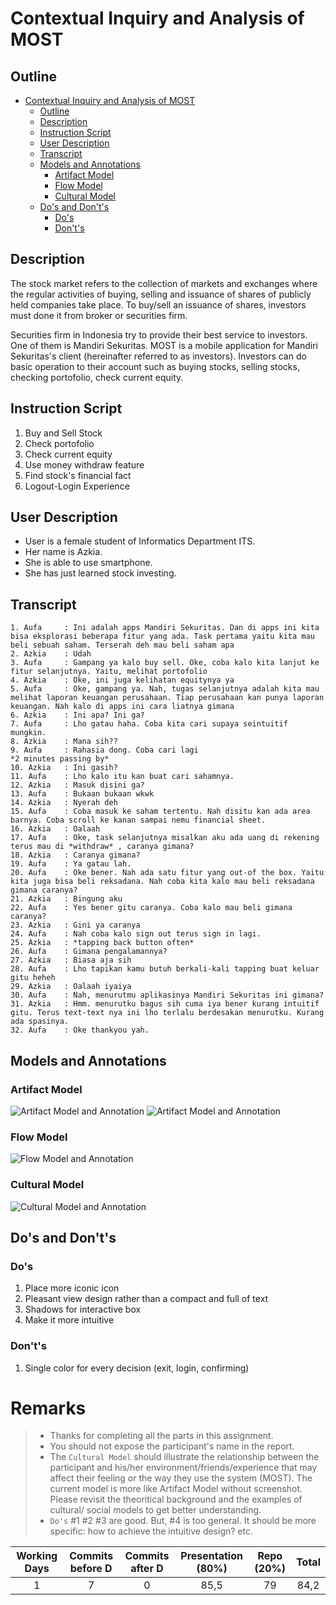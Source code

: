 # Contextual Inquiry and Analysis of MOST

## Outline

- [Contextual Inquiry and Analysis of MOST](#contextual-inquiry-and-analysis-of-most)
  - [Outline](#outline)
  - [Description](#description)
  - [Instruction Script](#instruction-script)
  - [User Description](#user-description)
  - [Transcript](#transcript)
  - [Models and Annotations](#models-and-annotations)
    - [Artifact Model](#artifact-model)
    - [Flow Model](#flow-model)
    - [Cultural Model](#cultural-model)
  - [Do's and Don't's](#dos-and-donts)
    - [Do's](#dos)
    - [Don't's](#donts)


## Description
The stock market refers to the collection of markets and exchanges where the regular activities of buying, selling and issuance of shares of publicly held companies take place. To buy/sell an issuance of shares, investors must done it from broker or securities firm.

Securities firm in Indonesia try to provide their best service to investors. One of them is Mandiri Sekuritas. MOST is a mobile application for Mandiri Sekuritas's client (hereinafter referred to as investors). Investors can do basic operation to their account such as buying stocks, selling stocks, checking portofolio, check current equity.

## Instruction Script

1.  Buy and Sell Stock
2.	Check portofolio
3.	Check current equity
4.	Use money withdraw feature
5.	Find stock's financial fact
6.  Logout-Login Experience
## User Description
- User is a female student of Informatics Department ITS.
- Her name is Azkia.
- She is able to use smartphone.
- She has just learned stock investing.

## Transcript
```text
1. Aufa     : Ini adalah apps Mandiri Sekuritas. Dan di apps ini kita bisa eksplorasi beberapa fitur yang ada. Task pertama yaitu kita mau beli sebuah saham. Terserah deh mau beli saham apa
2. Azkia    : Udah
3. Aufa     : Gampang ya kalo buy sell. Oke, coba kalo kita lanjut ke fitur selanjutnya. Yaitu, melihat portofolio
4. Azkia    : Oke, ini juga kelihatan equitynya ya
5. Aufa     : Oke, gampang ya. Nah, tugas selanjutnya adalah kita mau melihat laporan keuangan perusahaan. Tiap perusahaan kan punya laporan keuangan. Nah kalo di apps ini cara liatnya gimana
6. Azkia    : Ini apa? Ini ga?
7. Aufa     : Lho gatau haha. Coba kita cari supaya seintuitif mungkin.
8. Azkia    : Mana sih??
9. Aufa     : Rahasia dong. Coba cari lagi
*2 minutes passing by*
10. Azkia   : Ini gasih?
11. Aufa    : Lho kalo itu kan buat cari sahamnya.
12. Azkia   : Masuk disini ga?
13. Aufa    : Bukaan bukaan wkwk
14. Azkia   : Nyerah deh
15. Aufa    : Coba masuk ke saham tertentu. Nah disitu kan ada area barnya. Coba scroll ke kanan sampai nemu financial sheet. 
16. Azkia   : Oalaah
17. Aufa    : Oke, task selanjutnya misalkan aku ada uang di rekening terus mau di *withdraw* , caranya gimana?
18. Azkia   : Caranya gimana?
19. Aufa    : Ya gatau lah.
20. Aufa    : Oke bener. Nah ada satu fitur yang out-of the box. Yaitu kita juga bisa beli reksadana. Nah coba kita kalo mau beli reksadana gimana caranya?
21. Azkia   : Bingung aku
22. Aufa    : Yes bener gitu caranya. Coba kalo mau beli gimana caranya?
23. Azkia   : Gini ya caranya
24. Aufa    : Nah coba kalo sign out terus sign in lagi.
25. Azkia   : *tapping back button often*
26. Aufa    : Gimana pengalamannya?
27. Azkia   : Biasa aja sih
28. Aufa    : Lho tapikan kamu butuh berkali-kali tapping buat keluar gitu heheh
29. Azkia   : Oalaah iyaiya
30. Aufa    : Nah, menurutmu aplikasinya Mandiri Sekuritas ini gimana?
31. Azkia   : Hmm. menurutku bagus sih cuma iya bener kurang intuitif gitu. Terus text-text nya ini lho terlalu berdesakan menurutku. Kurang ada spasinya.
32. Aufa    : Oke thankyou yah.
```
## Models and Annotations
### Artifact Model
![Artifact Model and Annotation](img/most123.jpg)
![Artifact Model and Annotation](img/most456.jpg)

### Flow Model
![Flow Model and Annotation](img/flowdiagram.jpg)
### Cultural Model
![Cultural Model and Annotation](img/cultural.jpg)
## Do's and Don't's
### Do's

1. Place more iconic icon
2. Pleasant view design rather than a compact and full of text
3. Shadows for interactive box
4. Make it more intuitive 
  
### Don't's

1. Single color for every decision (exit, login, confirming) 

# Remarks
> * Thanks for completing all the parts in this assignment.
> * You should not expose the participant's name in the report.
> * The `Cultural Model` should illustrate the relationship between the participant and his/her environment/friends/experience that may affect their feeling or the way they use the system (MOST). The current model is more like Artifact Model without screenshot. Please revisit the theoritical background and the examples of cultural/ social models to get better understanding.
> * `Do's` #1 #2 #3 are good. But, #4 is too general. It should be more specific: how to achieve the intuitive design? etc.


| Working Days | Commits before D | Commits after D | Presentation (80%) | Repo (20%) | Total |
|:------------:|:----------------:|:---------------:|:------------------:|:----------:|:-----:|
| 1            | 7                | 0               | 85,5               | 79         | 84,2  |
